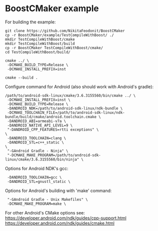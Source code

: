 # BoostCMaker example

For building the example:
```
git clone https://github.com/NikitaFeodonit/BoostCMaker
cp -r BoostCMaker/example/TestCompileWithBoost/ ./
mkdir TestCompileWithBoost/cmake
mkdir TestCompileWithBoost/build
cp -r BoostCMaker TestCompileWithBoost/cmake/
cd TestCompileWithBoost/build/

cmake ../ \
 -DCMAKE_BUILD_TYPE=Release \
 -DCMAKE_INSTALL_PREFIX=inst

cmake --build .
```

Configure command for Android (also should work with Android's gradle):
```
/path/to/android-sdk-linux/cmake/3.6.3155560/bin/cmake ../ \
 -DCMAKE_INSTALL_PREFIX=inst \
 -DCMAKE_BUILD_TYPE=Release \
 -DANDROID_NDK=/path/to/android-sdk-linux/ndk-bundle \
 -DCMAKE_TOOLCHAIN_FILE=/path/to/android-sdk-linux/ndk-bundle/build/cmake/android.toolchain.cmake \
 -DANDROID_ABI=armeabi-v7a \
 -DANDROID_NATIVE_API_LEVEL=9 \
 "-DANDROID_CPP_FEATURES=rtti exceptions" \
\
 -DANDROID_TOOLCHAIN=clang \
 -DANDROID_STL=c++_static \
\
 "-GAndroid Gradle - Ninja" \
 "-DCMAKE_MAKE_PROGRAM=/path/to/android-sdk-linux/cmake/3.6.3155560/bin/ninja" \

```

Options for Android NDK's gcc:
```
 -DANDROID_TOOLCHAIN=gcc \
 -DANDROID_STL=gnustl_static \
```

Options for Android's building with 'make' command:
```
 "-GAndroid Gradle - Unix Makefiles" \
 -DCMAKE_MAKE_PROGRAM=make \
```

For other Android's CMake options see:<br />
https://developer.android.com/ndk/guides/cpp-support.html  <br />
https://developer.android.com/ndk/guides/cmake.html

